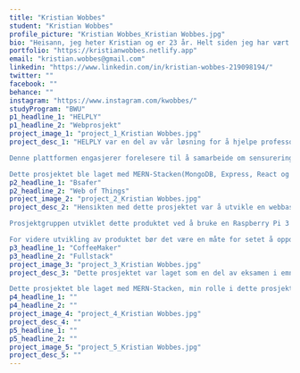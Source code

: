```yaml
---
title: "Kristian Wobbes"
student: "Kristian Wobbes"
profile_picture: "Kristian Wobbes_Kristian Wobbes.jpg"
bio: "Heisann, jeg heter Kristian og er 23 år. Helt siden jeg har vært liten har jeg hatt en forkjærlighet til programmering og å finne ut av hvordan ting fungerer på nettet. For tiden er jeg i gang med å fullføre en bachelorgrad i webutvikling ved NTNU på Gjøvik, noe som vil gjøre meg til en Full Stack-utvikler. Jeg bruker mesteparten av tiden min på å kode sideprosjekter og arbeide med web-applikasjoner på ulike programmeringsspråk, inkludert React, CSS og Node.js. På fritiden liker jeg å spille fotball og ta turer med hundene til kjæresten min. Jeg har også hatt gleden av å tilbringe et år i Hans Majestet Kongens Garde i Norge, hvor jeg tjenestegjorde i Drilltroppen."
portfolio: "https://kristianwobbes.netlify.app"
email: "kristian.wobbes@gmail.com"
linkedin: "https://www.linkedin.com/in/kristian-wobbes-219098194/"
twitter: ""
facebook: ""
behance: ""
instagram: "https://www.instagram.com/kwobbes/"
studyProgram: "BWU"
p1_headline_1: "HELPLY"
p1_headline_2: "Webprosjekt"
project_image_1: "project_1_Kristian Wobbes.jpg"
project_desc_1: "HELPLY var en del av vår løsning for å hjelpe professorer ved NTNU å samarbeide om eksamenssensur. Som en del av en ny lov må eksamenssensorene ha en ekstern uavhengig gjennomganger for å hjelpe med sensureringen av eksamener.

Denne plattformen engasjerer forelesere til å samarbeide om sensureringen av eksamener ved å gjøre det lettere å finne kontaktinformasjon til eksterne sensorer. Denne løsningen gjør det også lettere for forelesere å kunne legge ut ulike jobber som de eksterne sensorene kunne melde seg opp til.

Dette prosjektet ble laget med MERN-Stacken(MongoDB, Express, React og Node.js). Under dette prosjektet ble jeg utfordret til lære meg nye teknologier i løpet av prosjektets gang. I retrospekt var organiseringen av prosjektet litt rotete, og dette prosjektet kunne blitt enda bedre hvis det var planlagt bedre."
p2_headline_1: "Bsafer"
p2_headline_2: "Web of Things"
project_image_2: "project_2_Kristian Wobbes.jpg"
project_desc_2: "Hensikten med dette prosjektet var å utvikle en webbasert løsning som kommuniserer med et fysisk objekt. Prosjektet vårt består av et bilsete som oppdager om et barn er glemt igjen i en farlig varm bil, og deretter varsler eieren via en SMS for å forhindre heteslag blant barn 

Prosjektgruppen utviklet dette produktet ved å bruke en Raspberry Pi 3 med en SenseHat festet. Pi-en er liten og tillot gruppen å enkelt installere den på et barnesete. NODE-RED var den enkleste løsningen for oss å lese temperaturene, med dra-og-slipp-funksjoner som gjorde det enkelt å lære. Prosjektet bruker også emqx som en MQTT-broker. For API-en som gruppen opprettet, brukte vi Node.js og Express med Mongoose for å kommunisere med MongoDB-databasen.

For videre utvikling av produktet bør det være en måte for setet å oppdage om eieren er i nærheten av setet for å varsle eieren riktig. Setet bør også inkludere en måte å se om barnet er alene i bilen, slik at det ikke sender varsler når det ikke er noe barn i bilen."
p3_headline_1: "CoffeeMaker"
p3_headline_2: "Fullstack"
project_image_3: "project_3_Kristian Wobbes.jpg"
project_desc_3: "Dette prosjektet var laget som en del av eksamen i emnet IDG2100 Fullstack-utvikling. Denne siden lar de ansatte ved institutt for design på Gjøvik brygge kaffe basert på de lagrede kaffebønnene i databasen. Dette prosjektet lar også de ansatte stemme på hvilket kaffebrygg de liker best.

Dette prosjektet ble laget med MERN-Stacken, min rolle i dette prosjektet var frontenden av prosjektet. Frontenden på dette prosjektet ble dokumentert med Storybook. Dette er et frontend bibliotek for dokumentasjon på UI komponenter. Backenden ble dokumentert med Swagger."
p4_headline_1: ""
p4_headline_2: ""
project_image_4: "project_4_Kristian Wobbes.jpg"
project_desc_4: ""
p5_headline_1: ""
p5_headline_2: ""
project_image_5: "project_5_Kristian Wobbes.jpg"
project_desc_5: ""
---
```

